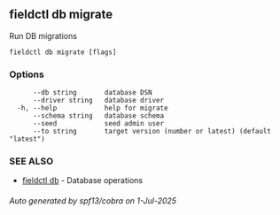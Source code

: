 ## fieldctl db migrate

Run DB migrations

```
fieldctl db migrate [flags]
```

### Options

```
      --db string       database DSN
      --driver string   database driver
  -h, --help            help for migrate
      --schema string   database schema
      --seed            seed admin user
      --to string       target version (number or latest) (default "latest")
```

### SEE ALSO

* [fieldctl db](fieldctl_db.md)	 - Database operations

###### Auto generated by spf13/cobra on 1-Jul-2025
